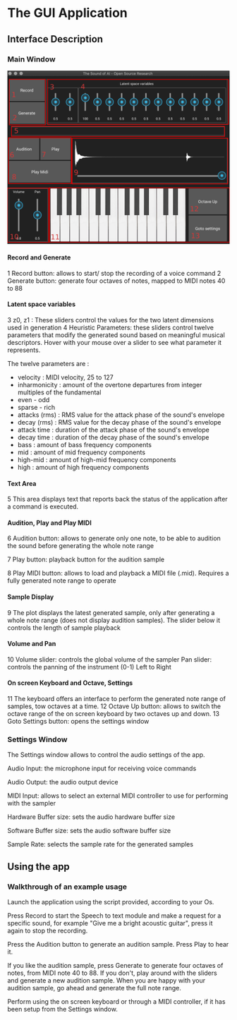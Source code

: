 # The GUI Application

## Interface Description

### Main Window

![Main WIndow](/Images/UI_manual.png "Main Window")

#### Record and Generate
1 Record button: allows to start/ stop the recording of a voice command
2 Generate button: generate four octaves of notes, mapped to MIDI notes 40 to 88

#### Latent space variables
3 z0, z1 : These sliders control the values for the two latent dimensions used in generation
4 Heuristic Parameters: these sliders control twelve parameters that modify the generated sound based on meaningful musical descriptors. Hover with your mouse over a slider to see what parameter it represents. 

The twelve parameters are :
- velocity : MIDI velocity, 25 to 127
- inharmonicity : amount of the overtone departures from integer multiples of the fundamental
- even - odd 
- sparse - rich
- attacks (rms) : RMS value for the attack phase of the sound's envelope
- decay (rms) : RMS value for the decay phase of the sound's envelope
- attack time : duration of the attack phase of the sound's envelope
- decay time : duration of the decay phase of the sound's envelope
- bass : amount of bass frequency components
- mid : amount of mid frequency components
- high-mid : amount of high-mid frequency components
- high : amount of high frequency components

#### Text Area
5 This area displays text that reports back the status of the application after a command is executed.

#### Audition, Play and Play MIDI
6 Audition button: allows to generate only one note, to be able to audition the sound before generating the whole note range

7 Play button: playback button for the audition sample

8 Play MIDI button: allows to load and playback a MIDI file (.mid). Requires a fully generated note range to operate

#### Sample Display
9 The plot displays the latest generated sample, only after generating a whole note range (does not display audition samples).
The slider below it controls the length of sample playback

#### Volume and Pan
10 Volume slider: controls the global volume of the sampler
   Pan slider: controls the panning of the instrument (0-1) Left to Right

#### On screen Keyboard and Octave, Settings
11 The keyboard offers an interface to perform the generated note range of samples, tow octaves at a time.
12 Octave Up button: allows to switch the octave range of the on screen keyboard by two octaves up and down.
13 Goto Settings button: opens the settings window

### Settings Window

The Settings window allows to control the audio settings of the app.

Audio Input: the microphone input for receiving voice commands

Audio Output: the audio output device

MIDI Input: allows to select an external MIDI controller to use for performing with the sampler

Hardware Buffer size: sets the audio hardware buffer size

Software Buffer size: sets the audio software buffer size

Sample Rate: selects the sample rate for the generated samples

## Using the app

### Walkthrough of an example usage
Launch the application using the script provided, according to your Os.

Press Record to start the Speech to text module and make a request for a specific sound, for example "Give me a bright acoustic guitar", press it again to stop the recording.

Press the Audition button to generate an audition sample. Press Play to hear it.

If you like the audition sample, press Generate to generate four octaves of notes, from MIDI note 40 to 88. If you don't, play around with the sliders and generate a new audition sample. When you are happy with your audition sample, go ahead and generate the full note range.

Perform using the on screen keyboard or through a MIDI controller, if it has been setup from the Settings window.
